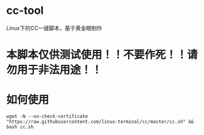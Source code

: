 # cc-tool
Linux下的CC一键脚本，基于黄金眼制作

# 本脚本仅供测试使用！！不要作死！！请勿用于非法用途！！

# 如何使用
```
wget -N --no-check-certificate "https://raw.githubusercontent.com/linux-terminal/cc/master/cc.sh" && bash cc.sh
```
